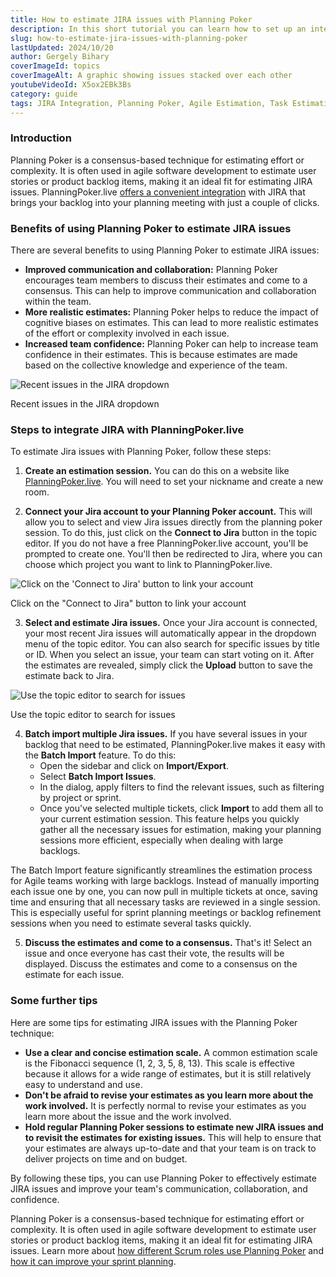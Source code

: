 ```yaml
---
title: How to estimate JIRA issues with Planning Poker
description: In this short tutorial you can learn how to set up an integration with JIRA in PlanningPoker.live and estimate tickets with ease
slug: how-to-estimate-jira-issues-with-planning-poker
lastUpdated: 2024/10/20
author: Gergely Bihary
coverImageId: topics
coverImageAlt: A graphic showing issues stacked over each other
youtubeVideoId: X5ox2EBk3Bs
category: guide
tags: JIRA Integration, Planning Poker, Agile Estimation, Task Estimation, Project Management
---
```


### Introduction

Planning Poker is a consensus-based technique for estimating effort or complexity. It is often used in agile software development to estimate user stories or product backlog items, making it an ideal fit for estimating JIRA issues. PlanningPoker.live [offers a convenient integration](https://planningpoker.live/integrations/jira) with JIRA that brings your backlog into your planning meeting with just a couple of clicks.

### Benefits of using Planning Poker to estimate JIRA issues

There are several benefits to using Planning Poker to estimate JIRA issues:

- **Improved communication and collaboration:** Planning Poker encourages team members to discuss their estimates and come to a consensus. This can help to improve communication and collaboration within the team.
- **More realistic estimates:** Planning Poker helps to reduce the impact of cognitive biases on estimates. This can lead to more realistic estimates of the effort or complexity involved in each issue.
- **Increased team confidence:** Planning Poker can help to increase team confidence in their estimates. This is because estimates are made based on the collective knowledge and experience of the team.

<div class="image-container">
    <img alt="Recent issues in the JIRA dropdown" src="https://storage.googleapis.com/planning-poker-public-assets/assets/jira_history.png">
    <p>Recent issues in the JIRA dropdown</p>
</div>

### Steps to integrate JIRA with PlanningPoker.live

To estimate Jira issues with Planning Poker, follow these steps:

1. **Create an estimation session.** You can do this on a website like [PlanningPoker.live](https://planningpoker.live/create). You will need to set your nickname and create a new room.

2. **Connect your Jira account to your Planning Poker account.** This will allow you to select and view Jira issues directly from the planning poker session. To do this, just click on the **Connect to Jira** button in the topic editor. If you do not have a free PlanningPoker.live account, you'll be prompted to create one. You'll then be redirected to Jira, where you can choose which project you want to link to PlanningPoker.live.

<div class="image-container">
    <img alt="Click on the 'Connect to Jira' button to link your account" src="https://storage.googleapis.com/planning-poker-public-assets/assets/jira_connect.png">
    <p>Click on the "Connect to Jira" button to link your account</p>
</div>

3. **Select and estimate Jira issues.** Once your Jira account is connected, your most recent Jira issues will automatically appear in the dropdown menu of the topic editor. You can also search for specific issues by title or ID. When you select an issue, your team can start voting on it. After the estimates are revealed, simply click the **Upload** button to save the estimate back to Jira.

<div class="image-container">
    <img alt="Use the topic editor to search for issues" src="https://storage.googleapis.com/planning-poker-public-assets/assets/jira_search.png">
    <p>Use the topic editor to search for issues</p>
</div>

4. **Batch import multiple Jira issues.** If you have several issues in your backlog that need to be estimated, PlanningPoker.live makes it easy with the **Batch Import** feature. To do this:
   - Open the sidebar and click on **Import/Export**.
   - Select **Batch Import Issues**.
   - In the dialog, apply filters to find the relevant issues, such as filtering by project or sprint.
   - Once you've selected multiple tickets, click **Import** to add them all to your current estimation session.
This feature helps you quickly gather all the necessary issues for estimation, making your planning sessions more efficient, especially when dealing with large backlogs.

The Batch Import feature significantly streamlines the estimation process for Agile teams working with large backlogs. Instead of manually importing each issue one by one, you can now pull in multiple tickets at once, saving time and ensuring that all necessary tasks are reviewed in a single session. This is especially useful for sprint planning meetings or backlog refinement sessions when you need to estimate several tasks quickly.

5. **Discuss the estimates and come to a consensus.** That's it! Select an issue and once everyone has cast their vote, the results will be displayed. Discuss the estimates and come to a consensus on the estimate for each issue.

### Some further tips

Here are some tips for estimating JIRA issues with the Planning Poker technique:

- **Use a clear and concise estimation scale.** A common estimation scale is the Fibonacci sequence (1, 2, 3, 5, 8, 13). This scale is effective because it allows for a wide range of estimates, but it is still relatively easy to understand and use.
- **Don't be afraid to revise your estimates as you learn more about the work involved.** It is perfectly normal to revise your estimates as you learn more about the issue and the work involved.
- **Hold regular Planning Poker sessions to estimate new JIRA issues and to revisit the estimates for existing issues.** This will help to ensure that your estimates are always up-to-date and that your team is on track to deliver projects on time and on budget.

By following these tips, you can use Planning Poker to effectively estimate JIRA issues and improve your team's communication, collaboration, and confidence.

Planning Poker is a consensus-based technique for estimating effort or complexity. It is often used in agile software development to estimate user stories or product backlog items, making it an ideal fit for estimating JIRA issues. Learn more about [how different Scrum roles use Planning Poker](/knowledge-base/planning-poker-and-the-scrum-roles) and [how it can improve your sprint planning](/knowledge-base/how-to-use-planning-poker-to-improve-sprint-planning).
